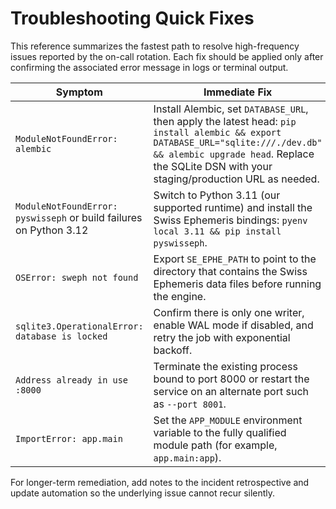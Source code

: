 # Troubleshooting Quick Fixes

This reference summarizes the fastest path to resolve high-frequency issues reported by the on-call rotation. Each fix should be applied only after confirming the associated error message in logs or terminal output.

| Symptom | Immediate Fix |
| --- | --- |
| `ModuleNotFoundError: alembic` | Install Alembic, set `DATABASE_URL`, then apply the latest head: `pip install alembic && export DATABASE_URL="sqlite:///./dev.db" && alembic upgrade head`. Replace the SQLite DSN with your staging/production URL as needed. |
| `ModuleNotFoundError: pyswisseph` or build failures on Python 3.12 | Switch to Python 3.11 (our supported runtime) and install the Swiss Ephemeris bindings: `pyenv local 3.11 && pip install pyswisseph`. |
| `OSError: sweph not found` | Export `SE_EPHE_PATH` to point to the directory that contains the Swiss Ephemeris data files before running the engine. |
| `sqlite3.OperationalError: database is locked` | Confirm there is only one writer, enable WAL mode if disabled, and retry the job with exponential backoff. |
| `Address already in use :8000` | Terminate the existing process bound to port 8000 or restart the service on an alternate port such as `--port 8001`. |
| `ImportError: app.main` | Set the `APP_MODULE` environment variable to the fully qualified module path (for example, `app.main:app`). |

For longer-term remediation, add notes to the incident retrospective and update automation so the underlying issue cannot recur silently.
